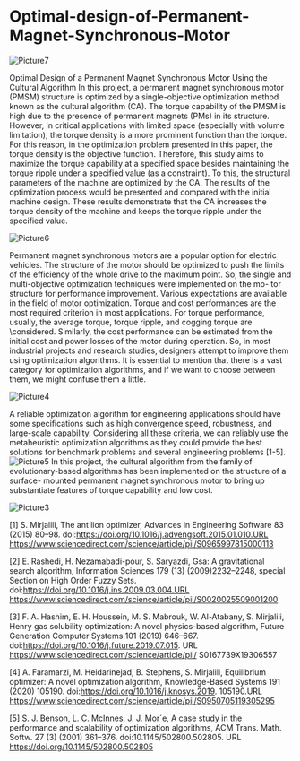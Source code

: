 # Optimal-design-of-Permanent-Magnet-Synchronous-Motor

![Picture7](https://github.com/toohidsharifi/Optimal-design-of-Permanent-Magnet-Synchronous-Motor/assets/126771405/1896cedc-4d43-4f3a-9886-f5b59e4cdff6)

Optimal Design of a Permanent Magnet Synchronous Motor Using the Cultural Algorithm
In this project, a permanent magnet synchronous motor (PMSM) structure is optimized by a single-objective optimization method known as the cultural algorithm (CA). The torque capability of the PMSM is high due to the presence of permanent magnets (PMs) in its structure. However, in critical applications with limited space (especially with volume limitation), the torque density is a more prominent function than the torque. For this reason, in the optimization problem presented in this paper, the torque density is the objective function. Therefore, this study aims to maximize the torque capability at a specified space besides maintaining the torque ripple under a specified value (as a constraint). To this, the structural parameters of the machine are optimized by the CA. The results of the optimization process would be presented and compared with the initial machine design. These results demonstrate that the CA increases the torque density of the machine and keeps the torque ripple under the specified value.

![Picture6](https://github.com/toohidsharifi/Optimal-design-of-Permanent-Magnet-Synchronous-Motor/assets/126771405/397216cb-f808-43f3-bac1-fe6ed49f983e)

Permanent magnet synchronous motors are a popular option for electric vehicles. The structure of the motor should be optimized to push the limits
of the efficiency of the whole drive to the maximum point. So, the single and multi-objective optimization techniques were implemented on the mo-
tor structure for performance improvement. Various expectations are available in the field of motor optimization. Torque and cost performances 
are the most required criterion in most applications. For torque performance, usually, the average torque, torque ripple, and cogging torque are 
\considered. Similarly, the cost performance can be estimated from the initial cost and power losses of the motor during operation. So, in most 
industrial projects and research studies, designers attempt to improve them using optimization algorithms. It is essential to mention that there
is a vast category for optimization algorithms, and if we want to choose between them, we might confuse them a little.

![Picture4](https://github.com/toohidsharifi/Optimal-design-of-Permanent-Magnet-Synchronous-Motor/assets/126771405/b59c903f-d218-48c7-bdc5-05af051cbee8)

A reliable optimization algorithm for engineering applications should have some specifications such as high convergence speed, robustness, and 
large-scale capability. Considering all these criteria, we can reliably use the metaheuristic optimization algorithms as they could provide the
best solutions for benchmark problems and several engineering problems [1-5]. 
![Picture5](https://github.com/toohidsharifi/Optimal-design-of-Permanent-Magnet-Synchronous-Motor/assets/126771405/61fb2507-7c68-4f9a-97bf-a099be721a9a)
In this project, the cultural algorithm from the family of evolutionary-based algorithms has been implemented on the structure of a surface-
mounted permanent magnet synchronous motor to bring up substantiate features of torque capability and low cost.

![Picture3](https://github.com/toohidsharifi/Optimal-design-of-Permanent-Magnet-Synchronous-Motor/assets/126771405/322eeb9f-790b-4f95-81e0-aee235f63bcc)

[1] S. Mirjalili, The ant lion optimizer, Advances in Engineering Software 83 (2015) 80–98. doi:https://doi.org/10.1016/j.advengsoft.2015.01.010.URL https://www.sciencedirect.com/science/article/pii/S0965997815000113

[2] E. Rashedi, H. Nezamabadi-pour, S. Saryazdi, Gsa: A gravitational search algorithm, Information Sciences 179 (13) (2009)2232–2248, special Section on High Order Fuzzy Sets. doi:https://doi.org/10.1016/j.ins.2009.03.004.URL https://www.sciencedirect.com/science/article/pii/S0020025509001200

[3] F. A. Hashim, E. H. Houssein, M. S. Mabrouk, W. Al-Atabany, S. Mirjalili, Henry gas solubility optimization: A novel physics-based algorithm, Future Generation Computer Systems 101 (2019) 646–667. doi:https://doi.org/10.1016/j.future.2019.07.015. URL https://www.sciencedirect.com/science/article/pii/ S0167739X19306557

[4] A. Faramarzi, M. Heidarinejad, B. Stephens, S. Mirjalili, Equilibrium optimizer: A novel optimization algorithm, Knowledge-Based Systems 191 (2020) 105190. doi:https://doi.org/10.1016/j.knosys.2019. 105190.URL https://www.sciencedirect.com/science/article/pii/S0950705119305295

[5] S. J. Benson, L. C. McInnes, J. J. Mor´e, A case study in the performance and scalability of optimization algorithms, ACM Trans. Math. Softw. 27 (3) (2001) 361–376. doi:10.1145/502800.502805. URL https://doi.org/10.1145/502800.502805
